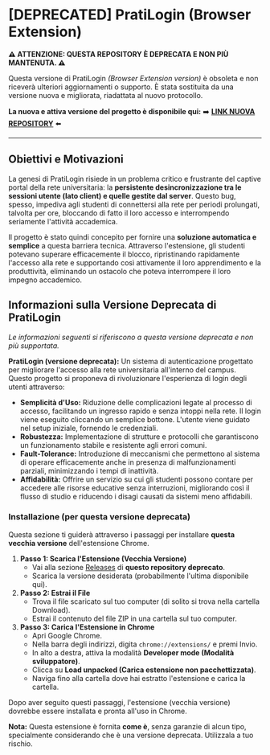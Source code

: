 # [DEPRECATED] PratiLogin (Browser Extension)

**⚠️ ATTENZIONE: QUESTA REPOSITORY È DEPRECATA E NON PIÙ MANTENUTA. ⚠️**

Questa versione di PratiLogin *(Browser Extension version)* è obsoleta e non riceverà ulteriori aggiornamenti o supporto.
È stata sostituita da una versione nuova e migliorata, riadattata al nuovo protocollo.

**La nuova e attiva versione del progetto è disponibile qui:**
➡️ [**LINK NUOVA REPOSITORY**](https://github.com/Pasao/PratiLogin-desktop) ⬅️

---
## Obiettivi e Motivazioni

La genesi di PratiLogin risiede in un problema critico e frustrante del captive portal della rete universitaria: la **persistente desincronizzazione tra le sessioni utente (lato client) e quelle gestite dal server**. Questo bug, spesso, impediva agli studenti di connettersi alla rete per periodi prolungati, talvolta per ore, bloccando di fatto il loro accesso e interrompendo seriamente l'attività accademica.

Il progetto è stato quindi concepito per fornire una **soluzione automatica e semplice** a questa barriera tecnica. Attraverso l'estensione, gli studenti potevano superare efficacemente il blocco, ripristinando rapidamente l'accesso alla rete e supportando così attivamente il loro apprendimento e la produttività, eliminando un ostacolo che poteva interrompere il loro impegno accademico.

## Informazioni sulla Versione Deprecata di PratiLogin

*Le informazioni seguenti si riferiscono a questa versione deprecata e non più supportata.*

**PratiLogin (versione deprecata):** Un sistema di autenticazione progettato per migliorare l'accesso alla rete universitaria all'interno del campus. Questo progetto si proponeva di rivoluzionare l'esperienza di login degli utenti attraverso:

*   **Semplicità d'Uso:** Riduzione delle complicazioni legate al processo di accesso, facilitando un ingresso rapido e senza intoppi nella rete. Il login viene eseguito cliccando un semplice bottone. L'utente viene guidato nel setup iniziale, fornendo le credenziali.
*   **Robustezza:** Implementazione di strutture e protocolli che garantiscono un funzionamento stabile e resistente agli errori comuni.
*   **Fault-Tolerance:** Introduzione di meccanismi che permettono al sistema di operare efficacemente anche in presenza di malfunzionamenti parziali, minimizzando i tempi di inattività.
*   **Affidabilità:** Offrire un servizio su cui gli studenti possono contare per accedere alle risorse educative senza interruzioni, migliorando così il flusso di studio e riducendo i disagi causati da sistemi meno affidabili.

### Installazione (per questa versione deprecata)

Questa sezione ti guiderà attraverso i passaggi per installare **questa vecchia versione** dell'estensione Chrome.

1.  **Passo 1: Scarica l'Estensione (Vecchia Versione)**
    *   Vai alla sezione [Releases](https://github.com/Pasao/PratiLogin-extension-deprecated/releases) di **questo repository deprecato**. 
    *   Scarica la versione desiderata (probabilmente l'ultima disponibile qui).
2.  **Passo 2: Estrai il File**
    *   Trova il file scaricato sul tuo computer (di solito si trova nella cartella Download).
    *   Estrai il contenuto del file ZIP in una cartella sul tuo computer.
3.  **Passo 3: Carica l'Estensione in Chrome**
    *   Apri Google Chrome.
    *   Nella barra degli indirizzi, digita `chrome://extensions/` e premi Invio.
    *   In alto a destra, attiva la modalità **Developer mode (Modalità sviluppatore)**.
    *   Clicca su **Load unpacked (Carica estensione non pacchettizzata)**.
    *   Naviga fino alla cartella dove hai estratto l'estensione e carica la cartella.

Dopo aver seguito questi passaggi, l'estensione (vecchia versione) dovrebbe essere installata e pronta all'uso in Chrome.

**Nota:** Questa estensione è fornita **come è**, senza garanzie di alcun tipo, specialmente considerando che è una versione deprecata. Utilizzala a tuo rischio.

